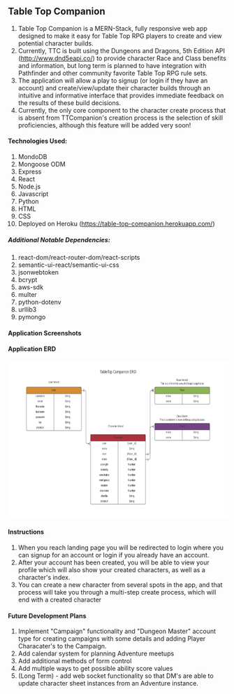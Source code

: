 ## Table Top Companion 

1. Table Top Companion is a MERN-Stack, fully responsive web app designed to make it easy for Table Top RPG players to create and view potential character builds.
2. Currently, TTC is built using the Dungeons and Dragons, 5th Edition API (http://www.dnd5eapi.co/) to provide character Race and Class benefits and information, but long term is planned to have integration with Pathfinder and other community favorite Table Top RPG rule sets.
3. The application will allow a play to signup (or login if they have an account) and create/view/update their character builds through an intuitive and informative interface that provides immediate feedback on the results of these build decisions.
4. Currently, the only core component to the character create process that is absent from TTCompanion's creation process is the selection of skill proficiencies, although this feature will be added very soon!


#### Technologies Used:

1. MondoDB
2. Mongoose ODM
3. Express
4. React
5. Node.js
6. Javascript
7. Python
8. HTML
9. CSS
10. Deployed on Heroku (https://table-top-companion.herokuapp.com/)

##### Additional Notable Dependencies:

1. react-dom/react-router-dom/react-scripts
2. semantic-ui-react/semantic-ui-css
3. jsonwebtoken
4. bcrypt
5. aws-sdk
6. multer
7. python-dotenv
8. urllib3
9. pymongo


#### Application Screenshots


#### Application ERD
<img src = "public/readme-images/TableTop Companion ERD.png" alt = "ERD" width = "640" height = "360">

#### Instructions
1. When you reach landing page you will be redirected to login where you can signup for an account or login if you already have an account.
2. After your account has been created, you will be able to view your profile which will also show your created characters, as well as a character's index.
3. You can create a new character from several spots in the app, and that process will take you through a multi-step create process, which will end with a created character

#### Future Development Plans

1. Implement "Campaign" functionality and "Dungeon Master" account type for creating campaigns with some details and adding Player Characater's to the Campaign.
2. Add calendar system for planning Adventure meetups
3. Add additional methods of form control
4. Add multiple ways to get possible ability score values
5. (Long Term) - add web socket functionality so that DM's are able to update character sheet instances from an Adventure instance.